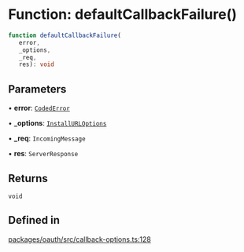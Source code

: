 # Function: defaultCallbackFailure()

```ts
function defaultCallbackFailure(
   error, 
   _options, 
   _req, 
   res): void
```

## Parameters

• **error**: [`CodedError`](../interfaces/CodedError.md)

• **\_options**: [`InstallURLOptions`](../interfaces/InstallURLOptions.md)

• **\_req**: `IncomingMessage`

• **res**: `ServerResponse`

## Returns

`void`

## Defined in

[packages/oauth/src/callback-options.ts:128](https://github.com/slackapi/node-slack-sdk/blob/main/packages/oauth/src/callback-options.ts#L128)
